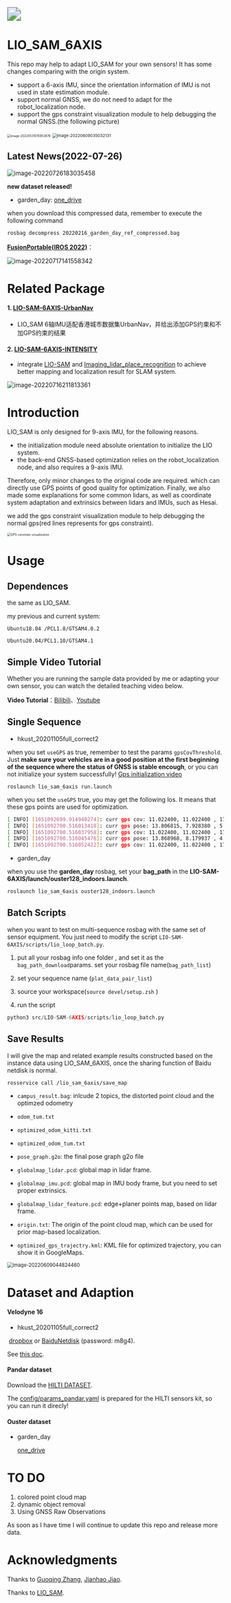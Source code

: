 <img align="center" src="README/test-16548681575981.gif" style="zoom: 200%;" />

# LIO_SAM_6AXIS

This repo may help to adapt LIO_SAM for your own sensors! It has some changes comparing with the origin system.

- support a 6-axis IMU, since the orientation information of IMU is not used in state estimation module.
- support normal GNSS, we do not need to adapt for the robot_localization node.
- support the gps constraint visualization module to help debugging the normal GNSS.(the following picture)

<img src="README/image-20220531015953876.png" alt="image-20220531015953876" style="zoom: 50%;" />

<img src="README/image-20220609035032131.png" alt="image-20220609035032131" style="zoom: 67%;" />

## Latest News(2022-07-26)

![image-20220726183035458](README/image-20220726183035458.png)

**new dataset released!** 

- garden_day: [one_drive](https://hkustconnect-my.sharepoint.com/:u:/g/personal/xhubd_connect_ust_hk/EQavWMqsN6FCiKlpBanFis8Bci-Mwl3S_-g1XPrUrVFB9Q?e=lGEKFE)

when you download this compressed data, remember to execute the following command

```bash
rosbag decompress 20220216_garden_day_ref_compressed.bag
```

**[FusionPortable(IROS 2022)](dataset/iros2022_supp_material.pdf)**：

![image-20220717141558342](README/image-20220717141558342.png)

# Related Package

#### 1. [LIO-SAM-6AXIS-UrbanNav](https://github.com/zhouyong1234/LIO-SAM-6AXIS-UrbanNav)

- LIO_SAM 6轴IMU适配香港城市数据集UrbanNav，并给出添加GPS约束和不加GPS约束的结果

#### 2. [LIO-SAM-6AXIS-INTENSITY](https://github.com/JokerJohn/LIO-SAM-6AXIS-INTENSITY)

- integrate [LIO-SAM](https://github.com/TixiaoShan/LIO-SAM) and [Imaging_lidar_place_recognition](https://github.com/TixiaoShan/imaging_lidar_place_recognition) to achieve better mapping and localization result for SLAM system. 

![image-20220716211813361](README/image-20220716205706914.png)

# Introduction

LIO_SAM is only designed for 9-axis IMU, for the following reasons.

- the initialization module need absolute orientation to initialize the LIO system.
- the back-end GNSS-based optimization relies on the robot_localization node, and also requires a 9-axis IMU.

Therefore, only minor changes to the original code are required.  which can directly use GPS points of good quality for optimization. Finally, we also made some explanations for some common lidars, as well as coordinate system adaptation and extrinsics between lidars and IMUs, such as Hesai.

we add the gps constraint visualization module to help debugging the normal gps(red lines represents for gps constraint).

<img src="README/image-20220421113413972.png" alt="GPS constrain visualization" style="zoom:50%;" />

# Usage

## Dependences

the same as LIO_SAM.

my previous and current system: 

`Ubuntu18.04 /PCL1.8/GTSAM4.0.2`

`Ubuntu20.04/PCL1.10/GTSAM4.1`

## Simple Video Tutorial

Whether you are running the sample data provided by me or adapting your own sensor, you can watch the detailed teaching video below.

**Video Tutorial**：[Bilibili](https://www.bilibili.com/video/BV1YS4y1i7nX/)、[Youtube](https://youtu.be/TgKSeNLkExc)


## Single Sequence

- hkust_20201105full_correct2

when you set `useGPS` as true,  remember to test the params `gpsCovThreshold`. Just **make sure your vehicles are in a good position at the first beginning of the sequence where the status of GNSS is stable encough**, or you can not initialize your system successfully! 
[Gps initialization video](https://www.bilibili.com/video/BV1dY411M7hr/)

```
roslaunch lio_sam_6axis run.launch
```

when you set the `useGPS` true, you may get the following los. It means that these gps points are used for optimization.

```bash
[ INFO] [1651092699.914940274]: curr gps cov: 11.022400, 11.022400 , 176.358400
[ INFO] [1651092700.516013418]: curr gps pose: 13.806815, 7.928380 , 5.147980
[ INFO] [1651092700.516037958]: curr gps cov: 11.022400, 11.022400 , 176.358400
[ INFO] [1651092700.516045476]: curr gps pose: 13.868968, 8.179937 , 4.978980
[ INFO] [1651092700.516052422]: curr gps cov: 11.022400, 11.022400 , 176.358400
```

- garden_day

when you use the **garden_day** rosbag, set your **bag_path** in the **LIO-SAM-6AXIS/launch/ouster128_indoors.launch**.

```bash
roslaunch lio_sam_6axis ouster128_indoors.launch
```

## Batch Scripts

when you want to test on multi-sequence rosbag with the same set of sensor equipment. You just need to modify the script `LIO-SAM-6AXIS/scripts/lio_loop_batch.py`.

1. put all your rosbag info one folder , and set it as the `bag_path_download`params. set your rosbag file name(`bag_path_list`)
2. set your sequence name (`plat_data_pair_list`) 
3. source your workspace(`source devel/setup.zsh` )

4. run the script

```python
python3 src/LIO-SAM-6AXIS/scripts/lio_loop_batch.py
```

## Save Results

I will give the map and related example results constructed based on the instance data using LIO_SAM_6AXIS, once the sharing function of Baidu netdisk is normal.

```bash
rosservice call /lio_sam_6axis/save_map
```

- `campus_result.bag`: inlcude 2 topics, the distorted point cloud and the optimzed odometry

- `odom_tum.txt`

- `optimized_odom_kitti.txt`

- `optimized_odom_tum.txt`

- `pose_graph.g2o`: the final pose graph g2o file

- `globalmap_lidar.pcd`: global map in lidar frame.

- `globalmap_imu.pcd`: global map in IMU body frame, but you need to set proper extrinsics.

- `globalmap_lidar_feature.pcd`: edge+planer points map, based on lidar frame.

- `origin.txt`: The origin of the point cloud map, which can be used for prior map-based localization.  

- `optimized_gps_trajectry.kml`: KML file for optimized trajectory, you can show it in GoogleMaps.

<img src="README/image-20220609044824460.png" alt="image-20220609044824460" style="zoom: 80%;" />

# Dataset and Adaption

#### Velodyne 16

- hkust_20201105full_correct2

​		[dropbox](https://drive.google.com/file/d/1bGmIll1mJayh5_2LokoshVneUmJ6ep00/view)  or [BaiduNetdisk](https://pan.baidu.com/s/1il01D0Ea3KgfdABS8iPHug) (password: m8g4).

See [this doc](doc/adaption.md).

#### Pandar dataset

Download the [HILTI DATASET](https://hilti-challenge.com/dataset-2022.html).

The [config/params_pandar.yaml](https://github.com/JokerJohn/LIO_SAM_6AXIS/blob/main/LIO-SAM-6AXIS/config/params_pandar.yaml) is prepared for the HILTI sensors kit, so you can run it direcly!

#### Ouster dataset

- garden_day 

  [one_drive](https://hkustconnect-my.sharepoint.com/:u:/g/personal/xhubd_connect_ust_hk/EQavWMqsN6FCiKlpBanFis8Bci-Mwl3S_-g1XPrUrVFB9Q?e=lGEKFE)

# TO DO

1. colored point cloud  map
2. dynamic object removal
3. Using GNSS Raw Observations

As soon as I have time I will continue to update this repo and release more data.

# Acknowledgments

Thanks to  [Guoqing Zhang](https://github.com/MyEvolution), [Jianhao Jiao](https://github.com/gogojjh).

Thanks to [LIO_SAM](https://github.com/TixiaoShan/LIO-SAM).



